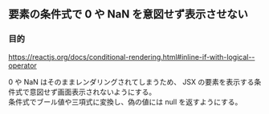## 要素の条件式で 0 や NaN を意図せず表示させない

### 目的

https://reactjs.org/docs/conditional-rendering.html#inline-if-with-logical--operator

0 や NaN はそのままレンダリングされてしまうため、 JSX の要素を表示する条件式で意図せず画面表示されないようにする。  
条件式でブール値や三項式に変換し、偽の値には null を返すようにする。
